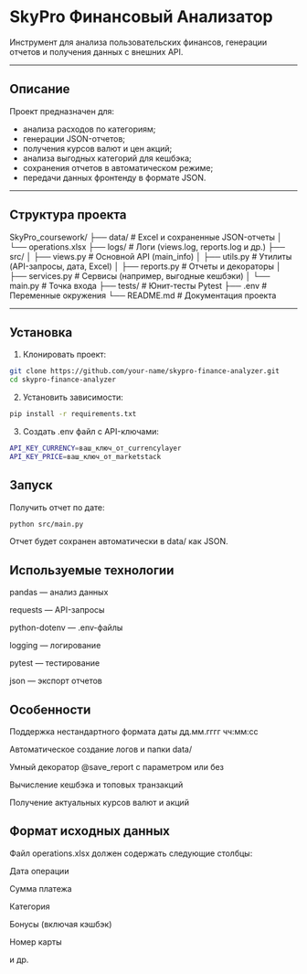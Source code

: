 # SkyPro Финансовый Анализатор

Инструмент для анализа пользовательских финансов, генерации отчетов и получения данных с внешних API.

---

## Описание

Проект предназначен для:
- анализа расходов по категориям;
- генерации JSON-отчетов;
- получения курсов валют и цен акций;
- анализа выгодных категорий для кешбэка;
- сохранения отчетов в автоматическом режиме;
- передачи данных фронтенду в формате JSON.

---

## Структура проекта

SkyPro_coursework/ 
├── data/ # Excel и сохраненные JSON-отчеты 
│ 
└── operations.xlsx 
├── logs/ # Логи (views.log, reports.log и др.) 
├── src/ │ ├── views.py # Основной API (main_info) 
│ ├── utils.py # Утилиты (API-запросы, дата, Excel) 
│ ├── reports.py # Отчеты и декораторы 
│ ├── services.py # Сервисы (например, выгодные кешбэки) 
│ └── main.py # Точка входа 
├── tests/ # Юнит-тесты Pytest 
├── .env # Переменные окружения 
└── README.md # Документация проекта


---

## Установка

1. Клонировать проект:
```bash
git clone https://github.com/your-name/skypro-finance-analyzer.git
cd skypro-finance-analyzer
```
2. Установить зависимости:
```bash
pip install -r requirements.txt
```
3. Создать .env файл с API-ключами:

```bash
API_KEY_CURRENCY=ваш_ключ_от_currencylayer
API_KEY_PRICE=ваш_ключ_от_marketstack
```
## Запуск
Получить отчет по дате:
```bash
python src/main.py
```
Отчет будет сохранен автоматически в data/ как JSON.

## Используемые технологии
pandas — анализ данных

requests — API-запросы

python-dotenv — .env-файлы

logging — логирование

pytest — тестирование

json — экспорт отчетов

## Особенности
Поддержка нестандартного формата даты дд.мм.гггг чч:мм:сс

Автоматическое создание логов и папки data/

Умный декоратор @save_report с параметром или без

Вычисление кешбэка и топовых транзакций

Получение актуальных курсов валют и акций

## Формат исходных данных
Файл operations.xlsx должен содержать следующие столбцы:

Дата операции

Сумма платежа

Категория

Бонусы (включая кэшбэк)

Номер карты

и др.